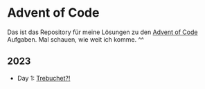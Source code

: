 # Advent of Code
Das ist das Repository für meine Lösungen zu den [Advent of Code](https://adventofcode.com) Aufgaben. Mal schauen, wie weit ich komme. ^^

## 2023
- Day 1: [Trebuchet?!](https://adventofcode.com/2023/day/1)